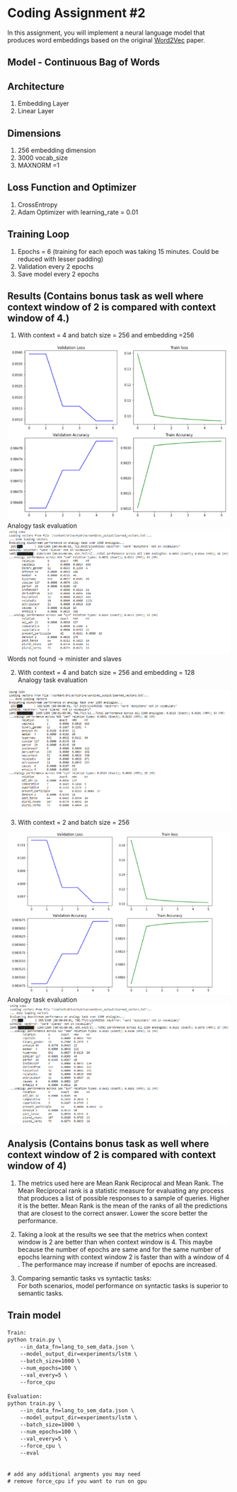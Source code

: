 
# Coding Assignment #2

In this assignment, you will implement a neural language model that produces word embeddings based on the original [Word2Vec](https://arxiv.org/abs/1301.3781) paper.

## Model - Continuous Bag of Words 

## Architecture  

1. Embedding Layer  
2. Linear Layer 

## Dimensions  
1. 256 embedding dimension
2. 3000 vocab_size
3. MAXNORM =1

## Loss Function and Optimizer  
1. CrossEntropy
2. Adam Optimizer with learning_rate = 0.01

## Training Loop  
1. Epochs = 6 (training for each epoch was taking 15 minutes. Could be reduced with lesser padding)
2. Validation every 2 epochs
3. Save model every 2 epochs

## Results  (Contains bonus task as well where context window of 2 is compared with context window of 4.)
1. With context = 4 and batch size = 256 and embedding =256  
<img src="images/context=4.png" >    
Analogy task evaluation  
<img src = "images/analogy_task context=4.png"> 
Words not found ->  minister and slaves

2. With context = 4 and batch size = 256 and embedding = 128   
Analogy task evaluation  
<img src = "images/analogy_task embedding=128.png"> 


3. With context = 2 and batch size = 256
<img src = "images/context=2.png">  
Analogy task evaluation  
<img src = "images/analogy_task context=2.png">




## Analysis (Contains bonus task as well where context window of 2 is compared with context window of 4)  
1. The metrics used here are Mean Rank Reciprocal and Mean Rank. The Mean Reciprocal rank is a statistic measure for evaluating any process that produces a list of possible responses to a sample of queries. Higher it is the better.  Mean Rank is the mean of the ranks of all the predictions that are closest to the correct answer. Lower the score better the performance.
   
2. Taking a look at the results we see that the metrics when context window is 2 are better than when context window is 4. This maybe because the number of epochs are same and for the same number of epochs learning with context window 2 is faster than with a window of 4 . The performance may increase if number of epochs are increased.

3. Comparing semantic tasks vs syntactic tasks:  
For both scenarios, model performance on syntactic tasks is superior to semantic tasks.


## Train model

```
Train:
python train.py \
    --in_data_fn=lang_to_sem_data.json \
    --model_output_dir=experiments/lstm \
    --batch_size=1000 \
    --num_epochs=100 \
    --val_every=5 \
    --force_cpu 

Evaluation:
python train.py \
    --in_data_fn=lang_to_sem_data.json \
    --model_output_dir=experiments/lstm \
    --batch_size=1000 \
    --num_epochs=100 \
    --val_every=5 \
    --force_cpu \
    --eval


# add any additional argments you may need
# remove force_cpu if you want to run on gpu
```




